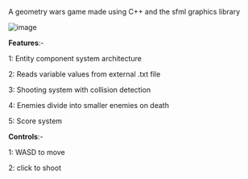 A geometry wars game made using C++ and the sfml graphics library

![image](https://github.com/user-attachments/assets/d68c5cbf-5443-45f4-bf94-129689b2c3f7)

**Features**:-

1: Entity component system architecture

2: Reads variable values from external .txt file

3: Shooting system with collision detection

4: Enemies divide into smaller enemies on death

5: Score system


**Controls**:-

1: WASD to move

2: click to shoot
